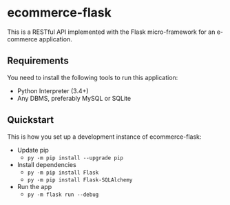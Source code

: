 # ecommerce-flask

This is a RESTful API implemented with the Flask micro-framework for an e-commerce application.


## Requirements

You need to install the following tools to run this application:

- Python Interpreter (3.4+)
- Any DBMS, preferably MySQL or SQLite


## Quickstart

This is how you set up a development instance of ecommerce-flask:

- Update pip
  - `py -m pip install --upgrade pip`
- Install dependencies
  - `py -m pip install Flask`
  - `py -m pip install Flask-SQLAlchemy`
- Run the app
  - `py -m flask run --debug`
<!-- TODO: update the individual commands to install dependencies to use requirements.txt instead -->
